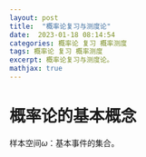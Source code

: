 ```yaml
---
layout: post
title:  "概率论复习与测度论"
date:  2023-01-18 08:14:54
categories: 概率论 复习 概率测度
tags: 概率论 复习 概率测度
excerpt: 概率论复习与测度论。
mathjax: true
---
```


# 概率论的基本概念

样本空间$\omega$：基本事件的集合。
